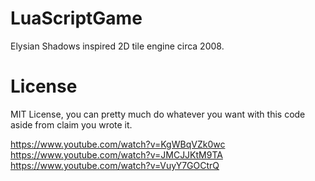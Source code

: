 # LuaScriptGame
Elysian Shadows inspired 2D tile engine circa 2008.

# License
MIT License, you can pretty much do whatever you want with this code aside from claim you wrote it.

https://www.youtube.com/watch?v=KgWBqVZk0wc
https://www.youtube.com/watch?v=JMCJJKtM9TA
https://www.youtube.com/watch?v=VuyY7GOCtrQ
